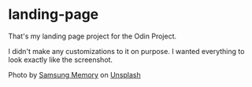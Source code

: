 # landing-page

That's my landing page project for the Odin Project.

I didn't make any customizations to it on purpose. I wanted everything to look exactly like the screenshot.

Photo by <a href="https://unsplash.com/@samsungmemory?utm_content=creditCopyText&utm_medium=referral&utm_source=unsplash">Samsung Memory</a> on <a href="https://unsplash.com/photos/a-man-taking-a-picture-of-a-woman-holding-a-baby-seUxMX-DhAQ?utm_content=creditCopyText&utm_medium=referral&utm_source=unsplash">Unsplash</a>
  
